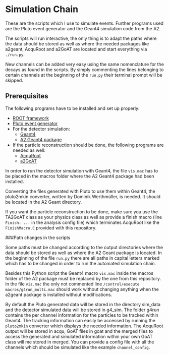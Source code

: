 Simulation Chain
================

These are the scripts which I use to simulate events. Further programs used are the Pluto event generator and the Geant4 simulation code from the A2.

The scripts will run interactive, the only thing is to adapt the paths where the data should be stored as well as where the needed packages like a2geant, AcquRoot and a2GoAT are located and start everything via `./run.py`.

New channels can be added very easy using the same nomenclature for the decays as found in the scripts. By simply commenting the lines belonging to certain channels at the beginning of the `run.py` their terminal prompt will be skipped.


Prerequisites
-------------

The following programs have to be installed and set up properly:

- [ROOT framework](http://root.cern.ch/ "ROOT")
- [Pluto event generator](http://www-hades.gsi.de/?q=pluto "Pluto")
- For the detector simulation:
	- [Geant4](http://geant4.cern.ch/ "Geant4")
	- [A2 Geant4 package](https://github.com/A2-Collaboration/a2geant "A2 package")
- If the particle reconstruction should be done, the following programs are needed as well:
	- [AcquRoot](https://github.com/A2-Collaboration-dev/acqu "acqu")
	- [a2GoAT](https://github.com/A2-Collaboration-dev/a2GoAT "a2GoAT")

In order to run the detector simulation with Geant4, the file `vis.mac` has to be placed in the macros folder where the A2 Geant4 package had been installed.

Converting the files generated with Pluto to use them within Geant4, the pluto2mkin converter, written by Dominik Werthmüller, is needed. It should be located in the A2 Geant directory.

If you want the particle reconstruction to be done, make sure you use the TA2GoAT class as your physics class as well as provide a finish macro (line `Finish: ...` in the analysis config file) which terminates AcquRoot like the `FinishMacro.C` provided with this repository.


###Path changes in the scripts

Some paths must be changed according to the output directories where the data should be stored as well as where the A2 Geant package is located. In the beginning of the file `run.py` there are all paths in capital letters marked which has to be changed in order to run the automated simulation chain.

Besides this Python script the Geant4 macro `vis.mac` inside the macros folder of the A2 package must be replaced by the one from this repository. In the file `vis.mac` the only not commented line `/control/execute macros/g4run_multi.mac` should work without changing anything when the a2geant package is installed without modifications.

By default the Pluto generated data will be stored in the directory sim_data and the detector simulated data will be stored in g4_sim. The folder g4run contains the per channel information for the particles to be tracked within Geant4. The tracking information can easily be accessed by running the `pluto2mkin` converter which displays the needed information. The AcquRoot output will be stored in acqu, GoAT files in goat and the merged files to access the generated and simulated information within your own GoAT class will me stored in merged. You can provide a config file with all the channels which should be simulated like the example `channel_config`.


